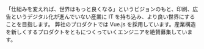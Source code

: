 「仕組みを変えれば、世界はもっと良くなる」というビジョンのもと、印刷、広告というデジタル化が進んでいない産業に IT を持ち込み、より良い世界にすることを目指します。
弊社のプロダクトでは Vue.js を採用しています。産業構造を新しくするプロダクトをともにつくっていくエンジニアを絶賛募集しています。
